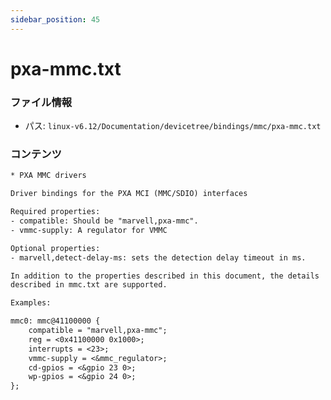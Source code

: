 ```yaml
---
sidebar_position: 45
---
```

# pxa-mmc.txt

### ファイル情報

- パス: `linux-v6.12/Documentation/devicetree/bindings/mmc/pxa-mmc.txt`

### コンテンツ

```txt
* PXA MMC drivers

Driver bindings for the PXA MCI (MMC/SDIO) interfaces

Required properties:
- compatible: Should be "marvell,pxa-mmc".
- vmmc-supply: A regulator for VMMC

Optional properties:
- marvell,detect-delay-ms: sets the detection delay timeout in ms.

In addition to the properties described in this document, the details
described in mmc.txt are supported.

Examples:

mmc0: mmc@41100000 {
	compatible = "marvell,pxa-mmc";
	reg = <0x41100000 0x1000>;
	interrupts = <23>;
	vmmc-supply = <&mmc_regulator>;
	cd-gpios = <&gpio 23 0>;
	wp-gpios = <&gpio 24 0>;
};


```
